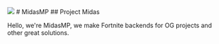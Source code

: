 <img src="https://github.com/MidasMP/MidasMP/blob/main/assets/MidasMP.png?raw=true">
# MidasMP
## Project Midas

Hello, we're MidasMP, we make Fortnite backends for OG projects and other great solutions.
